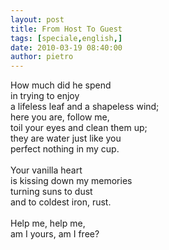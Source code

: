 ```yaml
---
layout: post
title: From Host To Guest
tags: [speciale,english,]
date: 2010-03-19 08:40:00
author: pietro
---
```

How much did he spend<br/>in trying to enjoy<br/>a lifeless leaf and a shapeless wind;<br/>here you are, follow me,<br/>toil your eyes and clean them up;<br/>they are water just like you<br/>perfect nothing in my cup.<br/><br/>Your vanilla heart<br/>is kissing down my memories<br/>turning suns to dust<br/>and to coldest iron, rust.<br/><br/>Help me, help me,<br/>am I yours, am I free?
